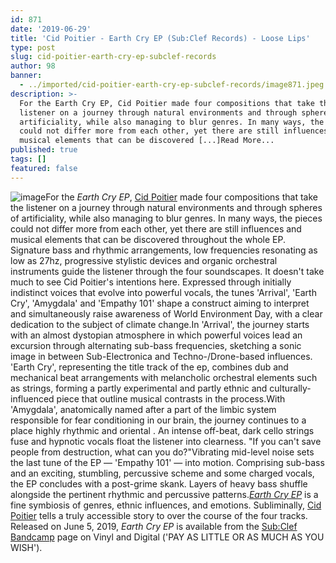 ```yaml
---
id: 871
date: '2019-06-29'
title: 'Cid Poitier - Earth Cry EP (Sub:Clef Records) - Loose Lips'
type: post
slug: cid-poitier-earth-cry-ep-subclef-records
author: 98
banner:
  - ../imported/cid-poitier-earth-cry-ep-subclef-records/image871.jpeg
description: >-
  For the Earth Cry EP, Cid Poitier made four compositions that take the
  listener on a journey through natural environments and through spheres of
  artificiality, while also managing to blur genres. In many ways, the pieces
  could not differ more from each other, yet there are still influences and
  musical elements that can be discovered [...]Read More...
published: true
tags: []
featured: false
---
```

![image](../../imported/cid-poitier-earth-cry-ep-subclef-records/image871.jpeg)For the _Earth Cry EP_, [Cid Poitier](https://soundcloud.com/cid-poitier) made four compositions that take the listener on a journey through natural environments and through spheres of artificiality, while also managing to blur genres. In many ways, the pieces could not differ more from each other, yet there are still influences and musical elements that can be discovered throughout the whole EP. Signature bass and rhythmic arrangements, low frequencies resonating as low as 27hz, progressive stylistic devices and organic orchestral instruments guide the listener through the four soundscapes. It doesn't take much to see Cid Poitier's intentions here. Expressed through initially indistinct voices that evolve into powerful vocals, the tunes 'Arrival', 'Earth Cry', 'Amygdala' and 'Empathy 101' shape a construct aiming to interpret and simultaneously raise awareness of World Environment Day, with a clear dedication to the subject of climate change.In 'Arrival', the journey starts with an almost dystopian atmosphere in which powerful voices lead an excursion through alternating sub-bass frequencies, sketching a sonic image in between Sub-Electronica and Techno-/Drone-based influences. 'Earth Cry', representing the title track of the ep, combines dub and mechanical beat arrangements with melancholic orchestral elements such as strings, forming a partly experimental and partly ethnic and culturally-influenced piece that outline musical contrasts in the process.With 'Amygdala', anatomically named after a part of the limbic system responsible for fear conditioning in our brain, the journey continues to a place highly rhythmic and oriental . An intense off-beat, dark cello strings fuse and hypnotic vocals float the listener into clearness. "If you can't save people from destruction, what can you do?"Vibrating mid-level noise sets the last tune of the EP — 'Empathy 101' — into motion. Comprising sub-bass and an exciting, stumbling, percussive scheme and some charged vocals, the EP concludes with a post-grime skank. Layers of heavy bass shuffle alongside the pertinent rhythmic and percussive patterns.[_Earth Cry EP_](https://subclef.bandcamp.com/album/cid-poitier-earth-cry-ep) is a fine symbiosis of genres, ethnic influences, and emotions. Subliminally, [Cid Poitier](https://soundcloud.com/cid-poitier) tells a truly accessible story to over the course of the four tracks. Released on June 5, 2019, _Earth Cry EP_ is available from the [Sub:Clef Bandcamp](https://subclef.bandcamp.com) page on Vinyl and Digital ('PAY AS LITTLE OR AS MUCH AS YOU WISH').